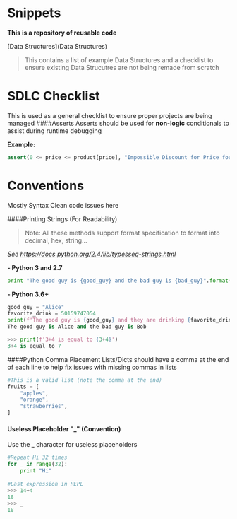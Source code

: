 Snippets
======

**This is a repository of reusable code**

[Data Structures](Data Structures)

>This contains a list of example Data Structures and a checklist to ensure existing Data Strucutres are not being remade from scratch

SDLC Checklist
====
This is used as a general checklist to ensure proper projects are being managed
####Asserts
Asserts should be used for **non-logic** conditionals to assist during runtime debugging

**Example:**
```python
assert(0 <= price <= product[price], "Impossible Discount for Price found")
```


Conventions
=========
Mostly Syntax Clean code issues here

####Printing Strings (For Readability)
>Note: All these methods support format specification to format into decimal, hex, string...

*See https://docs.python.org/2.4/lib/typesseq-strings.html*

**- Python 3 and 2.7**
```python
print "The good guy is {good_guy} and the bad guy is {bad_guy}".format(good_guy = "Alice", bad_guy = "Bob")
```
**- Python 3.6+**
```python
good_guy = "Alice"
favorite_drink = 50159747054
print(f'The good guy is {good_guy} and they are drinking {favorite_drink:x}')
The good guy is Alice and the bad guy is Bob

>>> print(f'3+4 is equal to {3+4}')
3+4 is equal to 7

```

####Python Comma Placement
Lists/Dicts should have a comma at the end of each line to help fix issues with missing commas in lists
```python
#This is a valid list (note the comma at the end)
fruits = [
    "apples",
    "orange",
    "strawberries",
]
```

#### Useless Placeholder "_" (Convention)
Use the _ character for useless placeholders
```python
#Repeat Hi 32 times
for _ in range(32):
    print "Hi"
    
#Last expression in REPL
>>> 14+4
18
>>> _
18

```

